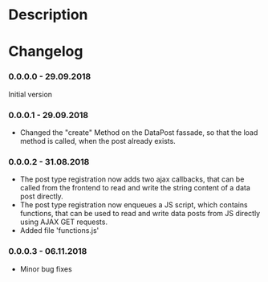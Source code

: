 # Description


# Changelog

### 0.0.0.0 - 29.09.2018

Initial version

### 0.0.0.1 - 29.09.2018

- Changed the "create" Method on the DataPost fassade, so that the load method is called, when the post already exists.

### 0.0.0.2 - 31.08.2018

- The post type registration now adds two ajax callbacks, that can be called from the frontend to  read and write the 
string content of a data post directly.
- The post type registration now enqueues a JS script, which contains functions, that can be used to read and write 
data posts from JS directly using AJAX GET requests.
- Added file 'functions.js'

### 0.0.0.3 - 06.11.2018

- Minor bug fixes